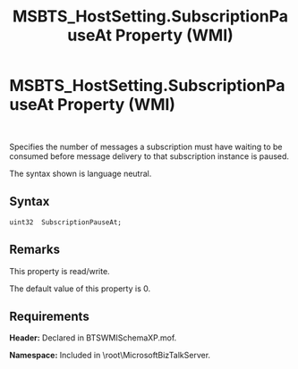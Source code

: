 ﻿---
title: MSBTS_HostSetting.SubscriptionPauseAt Property (WMI)
TOCTitle: MSBTS_HostSetting.SubscriptionPauseAt Property (WMI)
ms:assetid: caa006f1-e5ac-40b9-9558-c4eb2f87ea29
ms:mtpsurl: https://msdn.microsoft.com/en-us/library/Gg678638(v=BTS.80)
ms:contentKeyID: 51531315
ms.date: 08/30/2017
mtps_version: v=BTS.80
---

# MSBTS\_HostSetting.SubscriptionPauseAt Property (WMI)

 

Specifies the number of messages a subscription must have waiting to be consumed before message delivery to that subscription instance is paused.

The syntax shown is language neutral.

## Syntax

``` 
uint32  SubscriptionPauseAt;  
```

## Remarks

This property is read/write.

The default value of this property is 0.

## Requirements

**Header:** Declared in BTSWMISchemaXP.mof.

**Namespace:** Included in \\root\\MicrosoftBizTalkServer.

